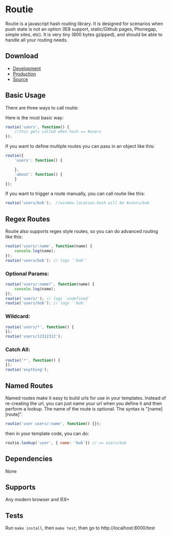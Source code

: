 # Routie

Routie is a javascript hash routing library.  It is designed for scenarios when push state is not an option (IE8 support, static/Github pages, Phonegap, simple sites, etc). It is very tiny (800 bytes gzipped), and should be able to handle all your routing needs.

## Download

- [Development](https://raw.github.com/jgallen23/routie/master/dist/routie.js)
- [Production](https://raw.github.com/jgallen23/routie/master/dist/routie.min.js)
- [Source](https://github.com/jgallen23/routie)

## Basic Usage

There are three ways to call routie:

Here is the most basic way:

```js
routie('users', function() {
	//this gets called when hash == #users
});
```

If you want to define multiple routes you can pass in an object like this:

```js
routie({
	'users': function() {

	},
	'about': function() {
	}
});
```

If you want to trigger a route manually, you can call routie like this:

```js
routie('users/bob');  //window.location.hash will be #users/bob
```

## Regex Routes

Routie also supports regex style routes, so you can do advanced routing like this:

```js
routie('users/:name', function(name) {
    console.log(name);
});
routie('users/bob'); // logs `'bob'`
```

### Optional Params:
```js
routie('users/:name?', function(name) {
    console.log(name);
});
routie('users/'); // logs `undefined`
routie('users/bob'); // logs `'bob'`
```

### Wildcard:
```js
routie('users/*', function() {
});
routie('users/12312312');
```

### Catch All:
```js
routie('*', function() {
});
routie('anything');
```

## Named Routes

Named routes make it easy to build urls for use in your templates.  Instead of re-creating the url, you can just name your url when you define it and then perform a lookup.  The name of the route is optional.  The syntax is "\[name\] \[route\]".

```js
routie('user users/:name', function() {});
```

then in your template code, you can do:

```js
routie.lookup('user', { name: 'bob'}) // == users/bob
```


## Dependencies

None

## Supports

Any modern browser and IE8+

## Tests

Run `make install`, then `make test`, then go to http://localhost:8000/test

